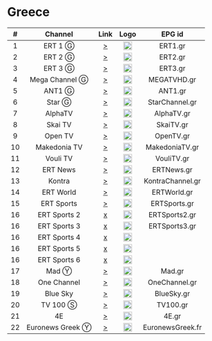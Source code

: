 <h1>Greece</h1>

| #  |     Channel      |                                                   Link                                                    | Logo |      EPG id      |
|:--:|:----------------:|:---------------------------------------------------------------------------------------------------------:|:----:|:----------------:|
| 1  |     ERT 1 Ⓖ      |                [>](http://ert-live-bcbs15228.siliconweb.com/media/ert_1/ert_1medium.m3u8)                 | <img height="20" src="https://i.imgur.com/WWMe8IY.png"/> |     ERT1.gr      |
| 2  |     ERT 2 Ⓖ      |                [>](http://ert-live-bcbs15228.siliconweb.com/media/ert_2/ert_2medium.m3u8)                 | <img height="20" src="https://i.imgur.com/pcusPFl.png"/> |     ERT2.gr      |
| 3  |     ERT 3 Ⓖ      |                [>](http://ert-live-bcbs15228.siliconweb.com/media/ert_3/ert_3medium.m3u8)                 | <img height="20" src="https://i.imgur.com/KyhzDRm.png"/> |     ERT3.gr      |
| 4  |  Mega Channel Ⓖ  |     [>](https://c98db5952cb54b358365984178fb898a.msvdn.net/live/S86713049/gonOwuUacAxM/playlist.m3u8)     | <img height="20" src="https://i.imgur.com/zewcwLd.png"/> |   MEGATVHD.gr    |
| 5  |      ANT1 Ⓖ      |  [>](https://d1nfykbwa3n98t.cloudfront.net/out/v1/b0966e1e2108447ca9d90048c9ddc951/ant1-cmaf/ant1.m3u8)   | <img height="20" src="https://i.imgur.com/np0s1FN.png"/> |     ANT1.gr      |
| 6  |      Star Ⓖ      |                    [>](https://livestar.siliconweb.com/media/star1/star1mediumhd.m3u8)                    | <img height="20" src="https://i.imgur.com/CJOtJlL.png"/> |  StarChannel.gr  |
| 7  |     AlphaTV      |                  [>](https://alphalive-i.akamaihd.net/hls/live/682300/live/master.m3u8)                   | <img height="20" src="https://i.imgur.com/bAVGX0l.png"/> |    AlphaTV.gr    |
| 8  |     Skai TV      |                      [>](https://skai-live.siliconweb.com/media/cambria4/index.m3u8)                      | <img height="20" src="https://i.imgur.com/TSg7B8X.png"/> |    SkaiTV.gr     |
| 9  |     Open TV      |       [>](https://liveopencloud.siliconweb.com/1/ZlRza2R6L2tFRnFJ/eWVLSlQx/hls/live/playlist.m3u8)        | <img height="20" src="https://i.imgur.com/T99OSnk.png"/> |    OpenTV.gr     |
| 10 |   Makedonia TV   |     [>](https://dlm34ll53zqql.cloudfront.net/out/v1/ab680def497d44e4864475e33e7a3efd/hls/maktv.m3u8)      | <img height="20" src="https://i.imgur.com/6Ir6wcR.png"/> |  MakedoniaTV.gr  |
| 11 |     Vouli TV     |                       [>](http://streamer-cache.grnet.gr/parliament/hls/webtv.m3u8)                       | <img height="20" src="https://i.imgur.com/1vqW7lc.png"/> |    VouliTV.gr    |
| 12 |     ERT News     |     [>](https://cbd537474fbad4634b64787657ff6456.msvdn.net/news/ert_news_main/mainabr/playlist_dvr.m3u8)     | <img height="20" src="https://i.imgur.com/saIGLvr.png"/> |    ERTNews.gr    |
| 13 |      Kontra      |                     [>](http://kontralive.siliconweb.com/live/kontratv/playlist.m3u8)                     | <img height="20" src="https://i.imgur.com/mA5PEbO.png"/> | KontraChannel.gr |
| 14 |    ERT World     | [>](https://cbd537474fbad4634b64787657ff6456.msvdn.net/ertworld/ert_world_main/mainabr/playlist_dvr.m3u8) | <img height="20" src="https://i.imgur.com/KsMTWYw.png"/> |   ERTWorld.gr    |
| 15 |    ERT Sports    |              [>](https://cbd537474fbad4634b64787657ff6456.msvdn.net/sports1/ert_sports1_main/mainabr/playlist.m3u8)               | <img height="20" src="https://i.imgur.com/gebWmAB.png"/> |   ERTSports.gr   |
| 16 |   ERT Sports 2   |         [x](http://ert-live-bcbs15228.siliconweb.com/media/ert_sports_2/ert_sports_2medium.m3u8)          | <img height="20" src="https://i.imgur.com/gebWmAB.png"/> |  ERTSports2.gr   |
| 16 |   ERT Sports 3   |         [x](http://ert-live-bcbs15228.siliconweb.com/media/ert_sports_3/ert_sports_3medium.m3u8)          | <img height="20" src="https://i.imgur.com/gebWmAB.png"/> |  ERTSports3.gr   |
| 16 |   ERT Sports 4   |         [x](http://ert-live-bcbs15228.siliconweb.com/media/ert_sports_4/ert_sports_4medium.m3u8)          | <img height="20" src="https://i.imgur.com/gebWmAB.png"/> |
| 16 |   ERT Sports 5   |         [x](http://ert-live-bcbs15228.siliconweb.com/media/ert_sports_5/ert_sports_5medium.m3u8)          | <img height="20" src="https://i.imgur.com/gebWmAB.png"/> |
| 16 |   ERT Sports 6   |         [x](http://ert-live-bcbs15228.siliconweb.com/media/ert_sports_6/ert_sports_6medium.m3u8)          | <img height="20" src="https://i.imgur.com/gebWmAB.png"/> |
| 17 |      Mad Ⓨ       |                            [>](https://manifest.googlevideo.com/api/manifest/hls_variant/expire/1684472828/ei/nK9mZO7tE8q41gKDz7zgAg/ip/92.205.15.128/id/2V_06K6AuyA.1/source/yt_live_broadcast/requiressl/yes/hfr/1/playlist_duration/30/manifest_duration/30/maudio/1/vprv/1/go/1/pacing/0/nvgoi/1/keepalive/yes/fexp/24007246%2C24363391/dover/11/itag/0/playlist_type/DVR/sparams/expire%2Cei%2Cip%2Cid%2Csource%2Crequiressl%2Chfr%2Cplaylist_duration%2Cmanifest_duration%2Cmaudio%2Cvprv%2Cgo%2Citag%2Cplaylist_type/sig/AOq0QJ8wRAIgTNVl0XHL36EPCyaheS2yWMETLPzI0_re132V66myp5UCIGJaFGFwCj6nBss8HKQAosOoShMAtLZZ7gp7WRWcOp5Y/file/index.m3u8)                            | <img height="20" src="https://i.imgur.com/OTTxxGe.png"/> |      Mad.gr      |
| 18 |   One Channel    |                            [>](https://video-weaver.ber01.hls.ttvnw.net/v1/playlist/CpsFMHpemgb6euo1TWvJTNUVXagrxAbe3zXNUhOxrcHai_DsbT078s988XeJh0_FbCItgk3CAYFm5yqvazEkiYT4wlecCiVritRrGYCNjtuQ4YtP9ibm8Tl7EXLP68ZIe9xlXrxZNalIp7kLQo5E7vlHw_tlBKiLQ0P6UhUeNWam3APuw8GHmBMSnSAy7UZ_r5t_IU_vT85NQoLjPNqUhNFly5QRpFh2xT4lZjV5dmVHTYfKkDLPLGRRdVBtXjYgta9qTlRqUM_67NUb9jnPDAus_YpXnaiITuYCLcn2RcBdaetGuMjht5N4oWbPlCCW7M0qWJWh_kumEDfN2NJyNJy6oqTOzyAyl9lucg-gJcVxDT6-8wVPP_j0sQkF-YcowneSNQNvXvwTHYB3cG-a2FWJrZJHj4GI8Dbk6iJ3IGMdYcWi-n85yd5b6-QDprAHNCqXEZSzg96z6aq04hMI8WcAluJg7CybbjRaUTJjPf6cgYWBTxGwqmThRmSn6BfIlWWzX7ir5Z0xGpqRz84BflAg2Weq8GYCKZOLc7ApC5tteyak0i2Gn_ZQHcfSI9U2tty79AFTLY9uKZTilCMlyDOnh0qKqqLfY6xiuopQj4GlyCBizSKy-ImmGKxOG6y7ZIYwC77GCJ7pRwHBcMeeZdwhJ5S6Fx0W45m-DL4VEP5iuOYHBYpJzQnEuhOdQrSl6AWGJ1ydXEqAFheeuQt-N8Pe-rIcSwA5tm1RAHEPzzxRe6GaHyBUTbT1OP-RB9ZLhNzKq6t8etvbbh23n8iNm8v-ee4PLZNDgSOdC88kyDBTKxWIJRJkZjRePYQYdfBa1RkjVUnqqjoBKCRlZiRtlIpU51oyFKYBddWFldwwO-o-DJPfjibiANpZnJ3PDRoMZoW5TB7srs6t1fz1IAEqCWV1LXdlc3QtMjDNBg.m3u8)                            | <img height="20" src="https://i.imgur.com/GwKaHbM.png"/> |  OneChannel.gr   |
| 19 |     Blue Sky     |                            [>](https://www.dailymotion.com/cdn/live/video/x7z731p.m3u8?sec=phlVQgysPEUW2KRnf0wQ-oQAtYDMwwUUmVkjwV7YTO73vueGbUtaHZh4pKIBVi5e&dmTs=914164&dmV1st=3a9703a1-6f54-410e-842a-f1f22493bc81)                            | <img height="20" src="https://i.imgur.com/rzuQslM.png"/> |    BlueSky.gr    |
| 20 |     TV 100 Ⓢ     |                            [>](https://live.fm100.gr/hls/tv100/1_2/index.m3u8)                            | <img height="20" src="https://i.imgur.com/9rtf8OR.png"/> |     TV100.gr     |
| 21 |        4E        |                            [>](http://eu2.tv4e.gr:1935/live/smil:myStream.sdp.smil/playlist.m3u8)                            | <img height="20" src="https://i.imgur.com/Ed085oJ.png"/> |      4E.gr       |
| 22 | Euronews Greek Ⓨ |                             [>](https://manifest.googlevideo.com/api/manifest/hls_variant/expire/1684472741/ei/Ra9mZPSOAorKgAfUpbnIBw/ip/92.205.15.128/id/uWIhV9gQClg.2/source/yt_live_broadcast/requiressl/yes/hfr/1/playlist_duration/30/manifest_duration/30/maudio/1/vprv/1/go/1/pacing/0/nvgoi/1/keepalive/yes/fexp/24007246%2C24362686%2C24363393%2C51000011/dover/11/itag/0/playlist_type/DVR/sparams/expire%2Cei%2Cip%2Cid%2Csource%2Crequiressl%2Chfr%2Cplaylist_duration%2Cmanifest_duration%2Cmaudio%2Cvprv%2Cgo%2Citag%2Cplaylist_type/sig/AOq0QJ8wRAIgYfovpWSGsvwp72uwvI26ff1qhElm-S-7mTC4zxZT7eICIF1kfH9lQ-1_gsfug2NXjNlSvqQa-ddx0ony4qNA_46e/file/index.m3u8)                             | <img height="20" src="https://i.imgur.com/8MsbPCU.png"/> | EuronewsGreek.fr |
